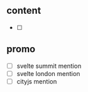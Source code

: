 ## content

- [ ] 

## promo

- [ ] svelte summit mention
- [ ] svelte london mention
- [ ] cityjs mention